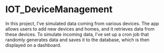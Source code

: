 # IOT_DeviceManagement
In this project, I’ve simulated data coming from various devices. The app allows users to add new devices and homes, and it retrieves data from these devices. To simulate incoming data, I’ve set up a cron job that randomly generates data and saves it to the database, which is then displayed on a dashboard.

